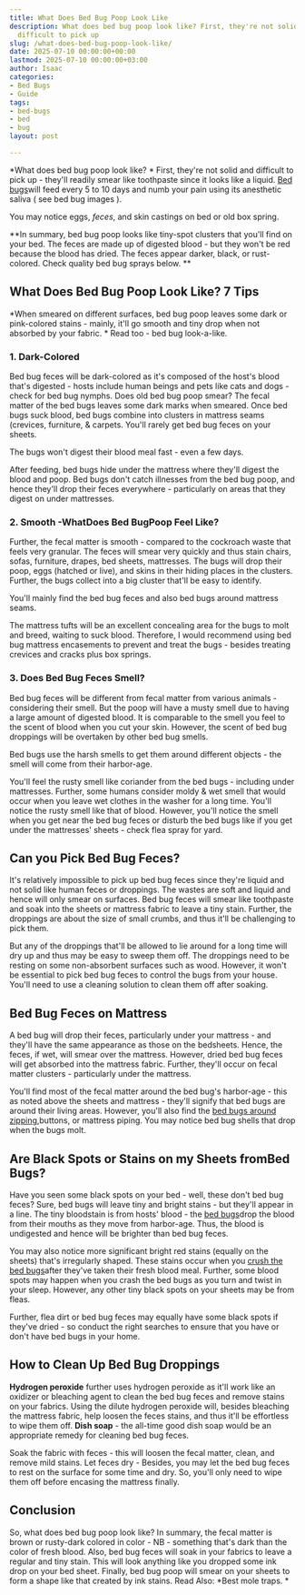 ```yaml
---
title: What Does Bed Bug Poop Look Like
description: What does bed bug poop look like? First, they're not solid and 
  difficult to pick up
slug: /what-does-bed-bug-poop-look-like/
date: 2025-07-10 00:00:00+00:00
lastmod: 2025-07-10 00:00:00+03:00
author: Isaac
categories:
- Bed Bugs
- Guide
tags:
- bed-bugs
- bed
- bug
layout: post

---
```

*What does bed bug poop look like? * First, they're not solid and difficult to pick up - they'll readily smear like toothpaste since it looks like a liquid. [Bed bugs](https://nysipm.cornell.edu/whats-bugging-you/[bed-bugs](https://pestpolicy.com/bed-bug-bites-vs-mosquito-bites/)/bed-bug-faqs///)will feed every 5 to 10 days and numb your pain using its anesthetic saliva ( see bed bug images ).

You may notice eggs, *feces*, and skin castings on bed or old box spring.

**In summary, bed bug poop looks like tiny-spot clusters that you'll find on your bed. The feces are made up of digested blood - but they won't be red because the blood has dried. The feces appear darker, black, or rust-colored. Check quality bed bug sprays below. **

##  What Does Bed Bug Poop Look Like? 7 Tips

*When smeared on different surfaces, bed bug poop leaves some dark or pink-colored stains - mainly, it'll go smooth and tiny drop when not absorbed by your fabric. * Read too - bed bug look-a-like.

###  1. Dark-Colored

Bed bug feces will be dark-colored as it's composed of the host's blood that's digested - hosts include human beings and pets like cats and dogs - check for bed bug nymphs. Does old bed bug poop smear? The fecal matter of the bed bugs leaves some dark marks when smeared. Once bed bugs suck blood, bed bugs combine into clusters in mattress seams (crevices, furniture, & carpets. You'll rarely get bed bug feces on your sheets.

The bugs won't digest their blood meal fast - even a few days.

After feeding, bed bugs hide under the mattress where they'll digest the blood and poop. Bed bugs don't catch illnesses from the bed bug poop, and hence they'll drop their feces everywhere - particularly on areas that they digest on under mattresses.

###  2. Smooth -WhatDoes Bed BugPoop Feel Like?

Further, the fecal matter is smooth - compared to the cockroach waste that feels very granular. The feces will smear very quickly and thus stain chairs, sofas, furniture, drapes, bed sheets, mattresses. The bugs will drop their poop, eggs (hatched or live), and skins in their hiding places in the clusters. Further, the bugs collect into a big cluster that'll be easy to identify.

You'll mainly find the bed bug feces and also bed bugs around mattress seams.

The mattress tufts will be an excellent concealing area for the bugs to molt and breed, waiting to suck blood. Therefore, I would recommend using bed bug mattress encasements to prevent and treat the bugs - besides treating crevices and cracks plus box springs.

###  3. Does Bed Bug Feces Smell?

Bed bug feces will be different from fecal matter from various animals - considering their smell. But the poop will have a musty smell due to having a large amount of digested blood. It is comparable to the smell you feel to the scent of blood when you cut your skin. However, the scent of bed bug droppings will be overtaken by other bed bug smells.

Bed bugs use the harsh smells to get them around different objects - the smell will come from their harbor-age.

You'll feel the rusty smell like coriander from the bed bugs - including under mattresses. Further, some humans consider moldy & wet smell that would occur when you leave wet clothes in the washer for a long time. You'll notice the rusty smell like that of blood. However, you'll notice the smell when you get near the bed bug feces or disturb the bed bugs like if you get under the mattresses' sheets - check flea spray for yard.

##  Can you Pick Bed Bug Feces?

It's relatively impossible to pick up bed bug feces since they're liquid and not solid like human feces or droppings. The wastes are soft and liquid and hence will only smear on surfaces. Bed bug feces will smear like toothpaste and soak into the sheets or mattress fabric to leave a tiny stain. Further, the droppings are about the size of small crumbs, and thus it'll be challenging to pick them.

But any of the droppings that'll be allowed to lie around for a long time will dry up and thus may be easy to sweep them off. The droppings need to be resting on some non-absorbent surfaces such as wood. However, it won't be essential to pick bed bug feces to control the bugs from your house. You'll need to use a cleaning solution to clean them off after soaking.

##  Bed Bug Feces on Mattress

A bed bug will drop their feces, particularly under your mattress - and they'll have the same appearance as those on the bedsheets. Hence, the feces, if wet, will smear over the mattress. However, dried bed bug feces will get absorbed into the mattress fabric. Further, they'll occur on fecal matter clusters - particularly under the mattress.

You'll find most of the fecal matter around the bed bug's harbor-age - this as noted above the sheets and mattress - they'll signify that bed bugs are around their living areas. However, you'll also find the [bed bugs around zipping](https://pestpolicy.com/do-bed-bug-bombs-work/),buttons, or mattress piping. You may notice bed bug shells that drop when the bugs molt.

##  Are Black Spots or Stains on my Sheets fromBed Bugs?

Have you seen some black spots on your bed - well, these don't bed bug feces? Sure, bed bugs will leave tiny and bright stains - but they'll appear in a line. The tiny bloodstain is from hosts' blood - the [bed bugs](https://pestpolicy.com/dead-bed-bugs/)drop the blood from their mouths as they move from harbor-age. Thus, the blood is undigested and hence will be brighter than bed bug feces.

You may also notice more significant bright red stains (equally on the sheets) that's irregularly shaped. These stains occur when you [crush the bed bugs](https://pestpolicy.com/what-happens-when-you-squish-a-bed-bug/)after they've taken their fresh blood meal. Further, some blood spots may happen when you crash the bed bugs as you turn and twist in your sleep. However, any other tiny black spots on your sheets may be from fleas.

Further, flea dirt or bed bug feces may equally have some black spots if they've dried - so conduct the right searches to ensure that you have or don't have bed bugs in your home.

##  How to Clean Up Bed Bug Droppings

**Hydrogen peroxide** further uses hydrogen peroxide as it'll work like an oxidizer or bleaching agent to clean the bed bug feces and remove stains on your fabrics. Using the dilute hydrogen peroxide will, besides bleaching the mattress fabric, help loosen the feces stains, and thus it'll be effortless to wipe them off. **Dish soap** - the all-time good dish soap would be an appropriate remedy for cleaning bed bug feces.

Soak the fabric with feces - this will loosen the fecal matter, clean, and remove mild stains. Let feces dry - Besides, you may let the bed bug feces to rest on the surface for some time and dry. So, you'll only need to wipe them off before encasing the mattress finally.

##  Conclusion

So, what does bed bug poop look like? In summary, the fecal matter is brown or rusty-dark colored in color - NB - something that's dark than the color of fresh blood. Also, bed bug feces will soak in your fabrics to leave a regular and tiny stain. This will look anything like you dropped some ink drop on your bed sheet. Finally, bed bug poop will smear on your sheets to form a shape like that created by ink stains. Read Also: *Best mole traps. *